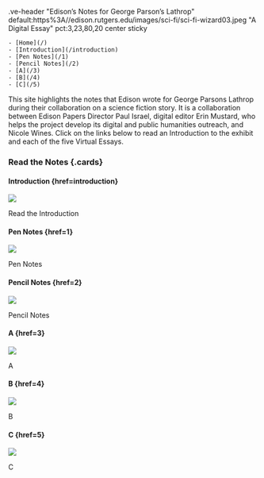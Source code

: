 .ve-header "Edison’s Notes for George Parson’s Lathrop" default:https%3A//edison.rutgers.edu/images/sci-fi/sci-fi-wizard03.jpeg "A Digital Essay" pct:3,23,80,20 center sticky

    - [Home](/)
    - [Introduction](/introduction)
    - [Pen Notes](/1)
    - [Pencil Notes](/2)
    - [A](/3)
    - [B](/4)
    - [C](/5)
    
This site highlights the notes that Edison wrote for George Parsons Lathrop during their collaboration on a science fiction story. It is a collaboration between Edison Papers Director Paul Israel, digital editor Erin Mustard, who helps the project develop its digital and public humanities outreach, and Nicole Wines. Click on the links below to read an Introduction to the exhibit and each of the five Virtual Essays.

### Read the Notes {.cards}

#### Introduction {href=introduction}

![](https://raw.githubusercontent.com/edisonpapers/media/main/ThomasAlvaEdison1884/Thomas_Alva_Edison_1884.jpg)

Read the Introduction 

#### Pen Notes {href=1}

![](https://github.com/edisonpapers/media/blob/main/Lathrop/pen-notes.png?raw=true)

Pen Notes

#### Pencil Notes {href=2}

![](https://raw.githubusercontent.com/edisonpapers/media/main/diary/Diary_Entry_02.png)

Pencil Notes

#### A {href=3}

![](https://raw.githubusercontent.com/edisonpapers/media/main/diary/Diary_Entry_03.png)

A

#### B {href=4}

![](https://raw.githubusercontent.com/edisonpapers/media/main/diary/Diary_Entry_04.png)

B

#### C {href=5}

![](https://raw.githubusercontent.com/edisonpapers/media/main/diary/Diary_Entry_05.png)

C
